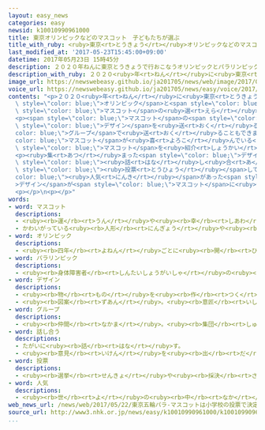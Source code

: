 ```yaml
---
layout: easy_news
categories: easy
newsid: k10010990961000
title: 東京オリンピックなどのマスコット　子どもたちが選ぶ
title_with_ruby: <ruby>東京<rt>とうきょう</rt></ruby>オリンピックなどのマスコット　<ruby>子<rt>こ</rt></ruby>どもたちが<ruby>選<rt>えら</rt></ruby>ぶ
last_modified_at: '2017-05-23T15:45:00+09:00'
datetime: 2017年05月23日 15時45分
description: ２０２０年ねんに東京とうきょうで行おこなうオリンピックとパラリンピックのマスコットの選えらび方かたが決きまりました。
description_with_ruby: ２０２０<ruby>年<rt>ねん</rt></ruby>に<ruby>東京<rt>とうきょう</rt></ruby>で<ruby>行<rt>おこな</rt></ruby>うオリンピックとパラリンピックのマスコットの<ruby>選<rt>えら</rt></ruby>び<ruby>方<rt>かた</rt></ruby>が<ruby>決<rt>き</rt></ruby>まりました。
image_url: https://newswebeasy.github.io/ja201705/news/web/image/2017/05/23/k10010990961000.jpg
voice_url: https://newswebeasy.github.io/ja201705/news/easy/voice/2017/05/23/k10010990961000.mp3
contents: "<p>２０２０<ruby>年<rt>ねん</rt></ruby>に<ruby>東京<rt>とうきょう</rt></ruby>で<ruby>行<rt>おこな</rt></ruby>う<span\
  \ style=\"color: blue;\">オリンピック</span>と<span style=\"color: blue;\">パラリンピック</span>の<span\
  \ style=\"color: blue;\">マスコット</span>の<ruby>選<rt>えら</rt></ruby>び<ruby>方<rt>かた</rt></ruby>が<ruby>決<rt>き</rt></ruby>まりました。</p>\n\
  <p><span style=\"color: blue;\">マスコット</span>の<span style=\"color: blue;\">デザイン</span>は８<ruby>月<rt>がつ</rt></ruby><ruby>１日<rt>ついたち</rt></ruby>〜<ruby>１４日<rt>じゅうよっか</rt></ruby>まで、インターネットで<ruby>集<rt>あつ</rt></ruby>めます。１８<ruby>歳<rt>さい</rt></ruby><ruby>以上<rt>いじょう</rt></ruby>の<ruby>日本人<rt>にっぽんじん</rt></ruby>か<ruby>日本<rt>にっぽん</rt></ruby>に<ruby>住<rt>す</rt></ruby>んでいる<ruby>外国人<rt>がいこくじん</rt></ruby>が<span\
  \ style=\"color: blue;\">デザイン</span>を<ruby>送<rt>おく</rt></ruby>ることができます。<span style=\"\
  color: blue;\">グループ</span>で<ruby>送<rt>おく</rt></ruby>ることもできます。</p>\n<p><span style=\"\
  color: blue;\">マスコット</span>が<ruby>喜<rt>よろこ</rt></ruby>んでいる<ruby>顔<rt>かお</rt></ruby>などの<ruby>絵<rt>え</rt></ruby>と<ruby>一緒<rt>いっしょ</rt></ruby>に、<span\
  \ style=\"color: blue;\">マスコット</span>を<ruby>紹介<rt>しょうかい</rt></ruby>する<ruby>文章<rt>ぶんしょう</rt></ruby>を<ruby>送<rt>おく</rt></ruby>る<ruby>必要<rt>ひつよう</rt></ruby>があります。</p>\n\
  <p><ruby>集<rt>あつ</rt></ruby>まった<span style=\"color: blue;\">デザイン</span>の<ruby>中<rt>なか</rt></ruby>から３つか４つが<ruby>選<rt>えら</rt></ruby>ばれたあと、<ruby>小学校<rt>しょうがっこう</rt></ruby>のクラスでどれがいいか<ruby>子<rt>こ</rt></ruby>どもたちに<span\
  \ style=\"color: blue;\"><ruby>話<rt>はな</rt></ruby>し<ruby>合<rt>あ</rt></ruby>っ</span>てもらいます。クラスで１つを<ruby>選<rt>えら</rt></ruby>んで<span\
  \ style=\"color: blue;\"><ruby>投票<rt>とうひょう</rt></ruby></span>してもらって、いちばん<span style=\"\
  color: blue;\"><ruby>人気<rt>にんき</rt></ruby></span>があった<span style=\"color: blue;\"\
  >デザイン</span>が<span style=\"color: blue;\">マスコット</span>に<ruby>決<rt>き</rt></ruby>まります。</p>\n\
  <p></p>\n<p></p>"
words:
- word: マスコット
  descriptions:
  - <ruby><rb>運</rb><rt>うん</rt></ruby>や<ruby><rb>幸</rb><rt>しあわ</rt></ruby>せを<ruby><rb>招</rb><rt>まね</rt></ruby>いてくれるもの。
  - かわいがっている<ruby><rb>人形</rb><rt>にんぎょう</rt></ruby>や<ruby><rb>小</rb><rt>ちい</rt></ruby>さな<ruby><rb>動物</rb><rt>どうぶつ</rt></ruby>など。
- word: オリンピック
  descriptions:
  - <ruby><rb>四年</rb><rt>よねん</rt></ruby>ごとに<ruby><rb>開</rb><rt>ひら</rt></ruby>かれ、<ruby><rb>世界</rb><rt>せかい</rt></ruby>じゅうの<ruby><rb>国々</rb><rt>くにぐに</rt></ruby>から<ruby><rb>選手</rb><rt>せんしゅ</rt></ruby>が<ruby><rb>参加</rb><rt>さんか</rt></ruby>する<ruby><rb>競技大会</rb><rt>きょうぎたいかい</rt></ruby>。<ruby><rb>古代</rb><rt>こだい</rt></ruby>ギリシャのオリンピアで<ruby><rb>開</rb><rt>ひら</rt></ruby>かれた<ruby><rb>古代</rb><rt>こだい</rt></ruby>オリンピックにならって、フランスのクーベルタンの<ruby><rb>力</rb><rt>ちから</rt></ruby>で、一八九六<ruby><rb>年</rb><rt>ねん</rt></ruby>にギリシャのアテネで<ruby><rb>開</rb><rt>ひら</rt></ruby>かれたのが、<ruby><rb>近代</rb><rt>きんだい</rt></ruby>オリンピックの<ruby><rb>始</rb><rt>はじ</rt></ruby>まり。<ruby><rb>五輪</rb><rt>ごりん</rt></ruby>。
- word: パラリンピック
  descriptions:
  - <ruby><rb>身体障害者</rb><rt>しんたいしょうがいしゃ</rt></ruby>の<ruby><rb>国際</rb><rt>こくさい</rt></ruby>スポーツ<ruby><rb>大会</rb><rt>たいかい</rt></ruby>。<ruby><rb>四年</rb><rt>よねん</rt></ruby>に<ruby><rb>一度</rb><rt>いちど</rt></ruby>、オリンピック<ruby><rb>開催地</rb><rt>かいさいち</rt></ruby>で<ruby><rb>行</rb><rt>おこな</rt></ruby>われる。
- word: デザイン
  descriptions:
  - <ruby><rb>物</rb><rt>もの</rt></ruby>を<ruby><rb>作</rb><rt>つく</rt></ruby>るときに、<ruby><rb>形</rb><rt>かたち</rt></ruby>や<ruby><rb>色</rb><rt>いろ</rt></ruby>などを<ruby><rb>工夫</rb><rt>くふう</rt></ruby>すること。
  - <ruby><rb>図案</rb><rt>ずあん</rt></ruby>。<ruby><rb>意匠</rb><rt>いしょう</rt></ruby>。
- word: グループ
  descriptions:
  - <ruby><rb>仲間</rb><rt>なかま</rt></ruby>。<ruby><rb>集団</rb><rt>しゅうだん</rt></ruby>。
- word: 話し合う
  descriptions:
  - たがいに<ruby><rb>話</rb><rt>はな</rt></ruby>す。
  - <ruby><rb>意見</rb><rt>いけん</rt></ruby>を<ruby><rb>出</rb><rt>だ</rt></ruby>し<ruby><rb>合</rb><rt>あ</rt></ruby>う。
- word: 投票
  descriptions:
  - <ruby><rb>選挙</rb><rt>せんきょ</rt></ruby>や<ruby><rb>採決</rb><rt>さいけつ</rt></ruby>で、<ruby><rb>選</rb><rt>えら</rt></ruby>びたい<ruby><rb>人</rb><rt>ひと</rt></ruby>の<ruby><rb>名前</rb><rt>なまえ</rt></ruby>や、<ruby><rb>賛成</rb><rt>さんせい</rt></ruby>か<ruby><rb>反対</rb><rt>はんたい</rt></ruby>かを、<ruby><rb>紙</rb><rt>かみ</rt></ruby>に<ruby><rb>書</rb><rt>か</rt></ruby>いて<ruby><rb>出</rb><rt>だ</rt></ruby>すこと。
- word: 人気
  descriptions:
  - <ruby><rb>世</rb><rt>よ</rt></ruby>の<ruby><rb>中</rb><rt>なか</rt></ruby>の<ruby><rb>人</rb><rt>ひと</rt></ruby>たちのよい<ruby><rb>評判</rb><rt>ひょうばん</rt></ruby>。
web_news_url: /news/web/2017/05/22/東京五輪パラ-マスコットは小学校の投票で決定/
source_url: http://www3.nhk.or.jp/news/easy/k10010990961000/k10010990961000.html
...
```

